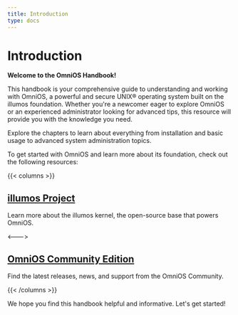```yaml
---
title: Introduction
type: docs
---
```


# Introduction


**Welcome to the OmniOS Handbook!**

This handbook is your comprehensive guide to understanding and working with OmniOS, a powerful and secure UNIX® operating system built on the illumos foundation. Whether you're a newcomer eager to explore OmniOS or an experienced administrator looking for advanced tips, this resource will provide you with the knowledge you need.

Explore the chapters to learn about everything from installation and basic usage to advanced system administration topics.

To get started with OmniOS and learn more about its foundation, check out the following resources:


{{< columns >}}
## [illumos Project](https://illumos.org)

Learn more about the illumos kernel, the open-source base that powers OmniOS.

<--->

## [OmniOS Community Edition](https://omnios.org)

Find the latest releases, news, and support from the OmniOS Community.

{{< /columns >}}

We hope you find this handbook helpful and informative. Let's get started!
